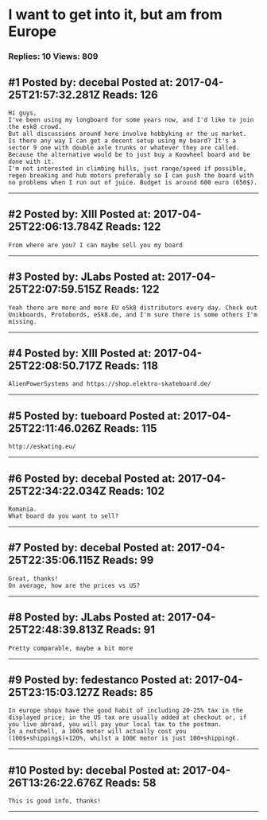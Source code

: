 # I want to get into it, but am from Europe

### Replies: 10 Views: 809

## \#1 Posted by: decebal Posted at: 2017-04-25T21:57:32.281Z Reads: 126

```
Hi guys,
I've been using my longboard for some years now, and I'd like to join the esk8 crowd.
But all discussions around here involve hobbyking or the us market.
Is there any way I can get a decent setup using my board? It's a sector 9 one with double axle trunks or whatever they are called.
Because the alternative would be to just buy a Koowheel board and be done with it.
I'm not interested in climbing hills, just range/speed if possible, regen breaking and hub motors preferably so I can push the board with no problems when I run out of juice. Budget is around 600 euro (650$).
```

---
## \#2 Posted by: XIII Posted at: 2017-04-25T22:06:13.784Z Reads: 122

```
From where are you? I can maybe sell you my board
```

---
## \#3 Posted by: JLabs Posted at: 2017-04-25T22:07:59.515Z Reads: 122

```
Yeah there are more and more EU eSk8 distributors every day. Check out Unikboards, Protobords, eSk8.de, and I'm sure there is some others I'm missing.
```

---
## \#4 Posted by: XIII Posted at: 2017-04-25T22:08:50.717Z Reads: 118

```
AlienPowerSystems and https://shop.elektro-skateboard.de/
```

---
## \#5 Posted by: tueboard Posted at: 2017-04-25T22:11:46.026Z Reads: 115

```
http://eskating.eu/
```

---
## \#6 Posted by: decebal Posted at: 2017-04-25T22:34:22.034Z Reads: 102

```
Romania.
What board do you want to sell?
```

---
## \#7 Posted by: decebal Posted at: 2017-04-25T22:35:06.115Z Reads: 99

```
Great, thanks!
On average, how are the prices vs US?
```

---
## \#8 Posted by: JLabs Posted at: 2017-04-25T22:48:39.813Z Reads: 91

```
Pretty comparable, maybe a bit more
```

---
## \#9 Posted by: fedestanco Posted at: 2017-04-25T23:15:03.127Z Reads: 85

```
In europe shops have the good habit of including 20-25% tax in the displayed price; in the US tax are usually added at checkout or, if you live abroad, you will pay your local tax to the postman. 
In a nutshell, a 100$ motor will actually cost you (100$+shipping$)×120%, whilst a 100€ motor is just 100+shipping€.
```

---
## \#10 Posted by: decebal Posted at: 2017-04-26T13:26:22.676Z Reads: 58

```
This is good info, thanks!
```

---
